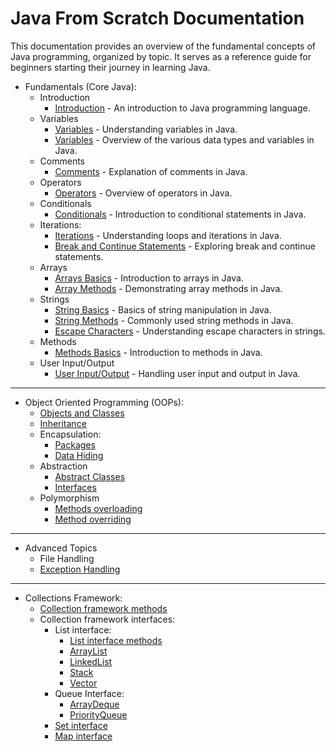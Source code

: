 # Java From Scratch Documentation

This documentation provides an overview of the fundamental concepts of Java programming, organized by topic. It serves as a reference guide for beginners starting their journey in learning Java.

-  Fundamentals (Core Java):
    - Introduction
      - [Introduction](src/Fundamentals/00_Introduction.md) - An introduction to Java programming language.
    - Variables
      - [Variables](src/Fundamentals/01_Variables.md) - Understanding variables in Java.
      - [Variables](src/Fundamentals/Variables/Variables.java) - Overview of the various data types and variables in Java.
    - Comments
      - [Comments](src/Fundamentals/Comments/Comments.java) - Explanation of comments in Java.
    - Operators
      - [Operators](src/Fundamentals/Operators/Operators.java) - Overview of operators in Java.
    - Conditionals
      - [Conditionals](src/Fundamentals/Conditionals/Conditionals.java) - Introduction to conditional statements in Java.
    - Iterations:
      - [Iterations](src/Fundamentals/Iterations/Iterations.java) - Understanding loops and iterations in Java.
      - [Break and Continue Statements](src/Fundamentals/Iterations/BreakContinue.java) - Exploring break and continue statements.
    - Arrays
      - [Arrays Basics](src/Fundamentals/Arrays/ArraysBasics.java) - Introduction to arrays in Java.
      - [Array Methods](src/Fundamentals/Arrays/ArrayMethods.java) - Demonstrating array methods in Java.
    - Strings
      - [String Basics](src/Fundamentals/Strings/StringsBasics.java) - Basics of string manipulation in Java.
      - [String Methods](src/Fundamentals/Strings/StringMethods.java) - Commonly used string methods in Java.
      - [Escape Characters](src/Fundamentals/Strings/EscapeCharacters.java) - Understanding escape characters in strings.
    - Methods
      - [Methods Basics](src/Fundamentals/Methods/MethodsBasics.java) - Introduction to methods in Java.
    - User Input/Output
      - [User Input/Output](src/Fundamentals/Userio/UserIO.java) - Handling user input and output in Java.

---

- Object Oriented Programming (OOPs):
  - [Objects and Classes](src/OOPs/OOPs1/)
  - [Inheritance](src/OOPs/OOPs2/)
  - Encapsulation:
    - [Packages](src/OOPs/OOPs3/PackageBasics/)
    - [Data Hiding](src/OOPs/OOPs3/DataHiding/)
  - Abstraction
    - [Abstract Classes](src/OOPs/OOPs4/Abstraction/AbstractClasses/LearnAbstract.java)
    - [Interfaces](src/OOPs/OOPs4/Abstraction/Interfaces/LearnInterfaces.java)
  - Polymorphism
    - [Methods overloading](src/OOPs/OOPs1/ObjectsAndClasses.java)
    - [Method overriding](src/OOPs/OOPs2/Vehicle.java)

---

- Advanced Topics
  - File Handling
  - [Exception Handling](src/ExceptionHandling/Exceptions.java)

---

- Collections Framework:
  - [Collection framework methods](src/Collections/CollectionInterfaceMethods.java)
  - Collection framework interfaces:
    - List interface:
      - [List interface methods](src/Collections/ListInterface/ListInterfaceMethods.java)
      - [ArrayList](src/Collections/ListInterface/ArrayList/LearnArrayLists.java)
      - [LinkedList](src/Collections/ListInterface/LinkedList/LearnLinkedLists.java)
      - [Stack](src/Collections/ListInterface/Stack/LearnStacks.java)
      - [Vector](src/Collections/ListInterface/Vector/LearnVectors.java)
    - Queue Interface:
      - [ArrayDeque](src/Collections/QueueInterface/ArrayDeque/LearnArrayDeque.java)
      - [PriorityQueue](src/Collections/QueueInterface/PriorityQueue/LearnPriorityQueue.java)
    - [Set interface](src/Collections/SetInterface/LearnSets.java)
    - [Map interface](src/Collections/MapInterface/LearnMaps.java)